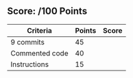## Score: /100 Points
| Criteria | Points | Score | 
|----------|--------|-------| 
| 9 commits | 45 |  | 
| Commented code | 40 |  | 
| Instructions | 15 |  | 

